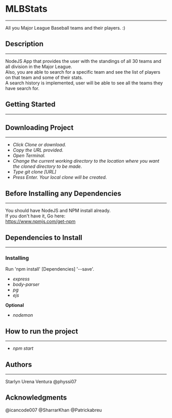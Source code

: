 # MLBStats
---
All you Major League Baseball teams and their players. :)

## Description
---
NodeJS App that provides the user with the standings of all 30 teams and all division in the Major League.  
Also, you are able to search for a specific team and see the list of players on that team and some of their stats.  
A search history is implemented, user will be able to see all the teams they have search for.  

## Getting Started
---

## Downloading Project
---
* *Click Clone or download.*
* *Copy the URL provided.*
* *Open Terminal.*
* *Change the current working directory to the location where you want the cloned directory to be made.*
* *Type git clone [URL]*
* *Press Enter. Your local clone will be created.*

## Before Installing any Dependencies
---
You should have NodeJS and NPM install already.  
If you don't have it, Go here:  
https://www.npmjs.com/get-npm

## Dependencies to Install
---
### Installing
Run 'npm install' [Dependencies] '--save'.

* *express*
* *body-parser*
* *pg*
* *ejs*

**Optional**

* *nodemon*

## How to run the project
---
* *npm start*

## Authors
---
Starlyn Urena Ventura
@physsi07

## Acknowledgments
@icancode007
@SharrarKhan
@Patrickabreu
